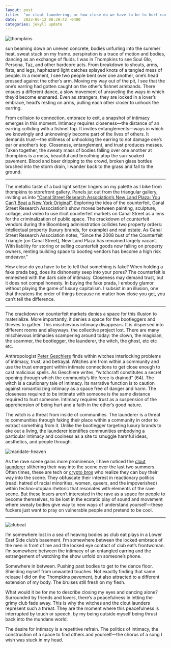 ```yaml
---
layout: post
title:  "on clout laundering, or how close do we have to be to hurt each other"
date:   2023-06-12 08:39:42 -0400
categories: jekyll update
---
```


![thompkins](https://github.com/certainlives/certainlives.github.io/blob/e6b729b1bac61c433b0a40d9c7b0f282ecf73648/assets/img/thompkins.jpg)

sun beaming down on uneven concrete, bodies unfurling into the summer heat, sweat stuck on my frame. perspiration is a trace of motion and bodies, dancing as an exchange of fluids. I was in Thompkins to see Soul Glo, Persona, Taz, and other hardcore acts. From breakdown to shouts, arms, fists, and legs, haphazard light catches splayed knots of a tangled mess of people. In a moment, I see two people bent over one another, one’s head pressed against the other’s arm. Moving my way out of the pit, I see that the one’s earring had gotten caught on the other’s fishnet armbands. There ensues a different dance, a slow movement of unraveling the ways in which they’d become ensnared. Even as strangers, they are locked in a lover’s embrace, head’s resting on arms, pulling each other closer to unhook the earring.

From collision to connection, embrace to exit, a snapshot of intimacy emerges in this moment. Intimacy requires closeness—the distance of an earring colliding with a fishnet top. It invites entanglements—ways in which we knowingly and unknowingly become part of the lives of others. It demands trust—the stillness of unhooking the earring to not damage one’s ear or another’s top. Closeness, entanglement, and trust produces messes. Taken together, the sweaty mass of bodies falling over one another at thompkins is a mess, beautiful and breathing atop the sun-soaked pavement. Blood and beer dripping to the crowd, broken glass bottles brushed into the storm drain, I wander back to the grass and fall to the ground. 

-	- -

The metallic taste of a bud light seltzer lingers on my palette as I bike from thompkins to storefront gallery. Panels jut out from the triangular gallery, inviting us into ["Canal Street Research Association’s New Land Plaza: You Can’t Beat a New York Original"](https://storefrontnews.org/programming/new-land-plaza-you-cant-beat-a-new-york-original/ "Canal Street Research Association’s New Land Plaza: You Can’t Beat a New York Original"). Exploring the idea of the counterfeit, Canal Street Research Association’s show moves between painting, sculpture, collage, and video to use illicit counterfeit markets on Canal Street as a lens for the criminalization of public space. The crackdown of counterfeit vendors during the Bloomberg administration collides two property orders: intellectual property (luxury brands, for example) and real estate. As Canal Street Research Association notes, “Since the 2008 bust of the Counterfeit Triangle [on Canal Street], New Land Plaza has remained largely vacant. With liability for storing or selling counterfeit goods now falling on property owners, renting building space to bootleg vendors has become a high risk endeavor.” 

How close do you have to be to tell that something is fake? When holding a fake prada bag, does its dishonesty seep into your pores? The counterfeit is enmeshed with the dark side of intimacy. Closeness may demand trust, but it does not compel honesty. In buying the fake prada, I embody glamor without playing the game of luxury capitalism. I subsist in an illusion, one that threatens the order of things because no matter how close you get, you can’t tell the difference. 

-	- -

The crackdown on counterfeit markets denies a space for this illusion to materialize. More importantly, it denies a space for the bootleggers and thieves to gather. This mischievous intimacy disappears. It is dispersed into different rooms and alleyways, the collective project lost. There are many mischievous intimacies scampering around today: the clown, the magician, the scammer, the bootlegger, the launderer, the witch, the ghost, etc etc etc. 

Anthropologist [Peter Geschiere](https://press.uchicago.edu/ucp/books/book/chicago/W/bo15712880.html "Peter Geschiere") finds within witches interlocking problems of intimacy, trust, and betrayal. Witches are from within a community and use the trust emergent within intimate connections to get close enough to cast malicious spells. As Geschiere writes, “witchcraft constitutes a secret opening through which the community’s life force is drained” (64). The witch is a cautionary tale of intimacy. Its narrative function is to caution against romanticizing intimacy as a space free of danger and harm. The closeness required to be intimate with someone is the same distance required to hurt someone. Intimacy requires trust as a suspension of the apprehension of being hurt and a faith in the other’s good nature. 

The witch is a threat from inside of communities. The launderer is a threat to communities through faking their place within a community in order to extract something from it. Unlike the bootlegger targeting luxury brands to eke out a living, the launderer identifies communities embodying a particular intimacy and coolness as a site to smuggle harmful ideas, aesthetics, and people through. 

![mandate-heaven](https://github.com/certainlives/certainlives.github.io/blob/e6b729b1bac61c433b0a40d9c7b0f282ecf73648/assets/img/mandate-heaven.jpg)

As the rave scene gains more prominence, I have noticed the [clout launderer](https://www.reddit.com/gallery/1465e9e "clout launderer") slithering their way into the scene over the last two summers. Often times, these are tech or [crypto bros](https://www.coindesk.com/web3/2022/05/05/everything-you-always-wanted-to-know-about-miladys-but-were-afraid-to-ask/ "crypto bros") who realize they can buy their way into the scene. They obfuscate their interest in reactionary politics (read: hatred of racial minorities, women, queers, and the impoverished) within techno-utopian rhetoric that resonates with elements of the rave scene. But these losers aren’t interested in the rave as a space for people to become themselves, to be lost in the ecstatic play of sound and movement where sweaty bodies give way to new ways of understand yourself—these fuckers just want to pray on vulnerable people and pretend to be cool. 

- - -

![clubeat](https://github.com/certainlives/certainlives.github.io/blob/0e12d6eb13297769ea1ea0981cc451661ec2dfd8/assets/img/clubeat.jpg)

I’m somewhere lost in a sea of heaving bodies as club eat plays in a Lower East Side club’s basement. I’m somewhere between the locked embrace of the men in front of me and the locked eye contact of club eat’s frontwoman. I’m somewhere between the intimacy of an entangled earring and the estrangement of watching the show unfold on someone’s phone. 

Somewhere in between. Pushing past bodies to get to the dance floor. Shielding myself from unwanted touches. Not exactly finding that same release I did on the Thompkins pavement, but also attracted to a different extension of my body. The bruises still fresh on my flesh. 

What would it be for me to describe closing my eyes and dancing alone? Surrounded by friends and lovers, there’s a peacefulness in letting the grimy club fade away. This is why the witches and the clout launders represent such a threat. They are the moment where this peacefulness is interrupted by touch or speech, by my being outside myself being thrust back into the mundane world. 

The desire for intimacy is a repetitive refrain. The politics of intimacy, the construction of a space to find others and yourself—the chorus of a song I wish was stuck in my head. 
